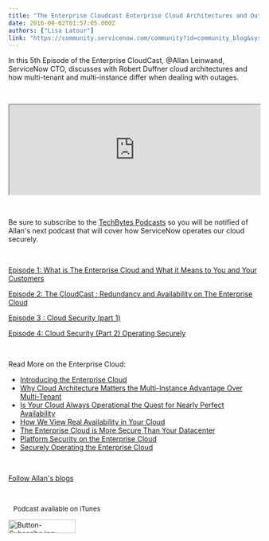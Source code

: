```yaml
---
title: "The Enterprise Cloudcast Enterprise Cloud Architectures and Outages  Episode "
date: 2016-08-02T01:57:05.000Z
authors: ["Lisa Latour"]
link: "https://community.servicenow.com/community?id=community_blog&sys_id=1e9d6e69dbd0dbc01dcaf3231f961903"
---
```

<p>In this 5th Episode of the Enterprise CloudCast, &#64;Allan Leinwand, ServiceNow CTO, discusses with Robert Duffner cloud architectures and how multi-tenant and multi-instance differ when dealing with outages.</p>
<p> </p>
<p><iframe src="https://omny.fm/shows/servicenow-cloudcast/the-enterprise-cloudcast-episode-5-cloud-architect/embed?style&#61;artwork" width="100%" height="180"></iframe></p>
<p> </p>
<p>Be sure to subscribe to the <a class="jivecontainerTT-hover-container jive-link-community-small" title="" href="/community?id=community_forum&sys_id=bd291a2ddbd897c068c1fb651f9619bb" rel="nofollow">TechBytes Podcasts</a> so you will be notified of Allan&#39;s next podcast that will cover how ServiceNow operates our cloud securely.</p>
<p> </p>
<p><a title="" href="/community?id=community_blog&sys_id=7f9c2225dbd0dbc01dcaf3231f961928" rel="nofollow">Episode 1: What is The Enterprise Cloud and What it Means to You and Your Customers</a></p>
<p><a title="" href="/community?id=community_blog&sys_id=773d6ee5dbd0dbc01dcaf3231f961977" rel="nofollow">Episode 2: The CloudCast : Redundancy and Availability on The Enterprise Cloud</a></p>
<p><a title="" href="/community?id=community_blog&sys_id=16edaee9dbd0dbc01dcaf3231f96199b" rel="nofollow">Episode 3 : Cloud Security (part 1)</a><span style="font-size: 10.6667px;"><br /></span></p>
<p><a title="" href="/community?id=community_blog&sys_id=e86caaa1dbd0dbc01dcaf3231f9619ae" rel="nofollow">Episode 4: Cloud Security (Part 2) Operating Securely</a></p>
<p> </p>
<p>Read More on the Enterprise Cloud:</p>
<ul><li><a title="" href="/community?id=community_blog&sys_id=f07dae29dbd0dbc01dcaf3231f9619f3" rel="nofollow">Introducing the Enterprise Cloud </a></li><li><a title="" href="/community?id=community_blog&sys_id=a59c2ee1dbd0dbc01dcaf3231f961988" rel="nofollow">Why Cloud Architecture Matters the Multi-Instance Advantage Over Multi-Tenant</a></li><li><a title="" href="/community?id=community_blog&sys_id=56ad26a9dbd0dbc01dcaf3231f961946" rel="nofollow">Is Your Cloud Always Operational the Quest for Nearly Perfect Availability</a></li><li><a title="" href="/community?id=community_blog&sys_id=391e226ddbd0dbc01dcaf3231f96190f" rel="nofollow">How We View Real Availability in Your Cloud</a></li><li><a title="" href="/community?id=community_blog&sys_id=1f4ea6addbd0dbc01dcaf3231f961963" rel="nofollow">The Enterprise Cloud is More Secure Than Your Datacenter</a></li><li><a title="" href="http://servicematters.servicenow.com/platform-security-on-the-enterprise-cloud" rel="nofollow">Platform Security on the Enterprise Cloud</a></li><li><a title="" href="http://servicematters.servicenow.com/securely-operating-the-enterprise-cloud" rel="nofollow">Securely Operating the Enterprise Cloud</a></li></ul>
<p> </p>
<p><a title="" href="http://servicematters.servicenow.com/author/allanleinwand" rel="nofollow"> Follow Allan&#39;s blogs </a></p>
<p> </p>
<p style="padding-left: 10px;"><span style="font-size: 10pt;">Podcast available on iTunes</span></p>
<p><a href="itunes.apple.com/us/podcast/servicenow-techbytes/id1038560176?mt&#61;2" rel="nofollow"><img class="image-1 jive-image" src="baa1d146db581b04ed6af3231f961904.iix" alt="Button-Subscribe.jpg" width="135" height="27" /></a></p>